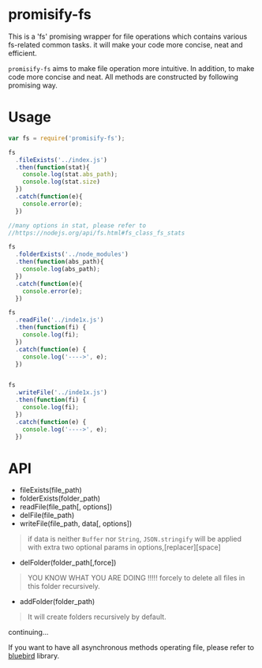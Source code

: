 # promisify-fs
This is a 'fs' promising wrapper for file operations which contains various fs-related common tasks. it will make your code more concise, neat and efficient.

`promisify-fs` aims to make file operation more intuitive. In addition, to make code more concise and neat. All methods are constructed by following promising way.

# Usage
```javascript
var fs = require('promisify-fs');

fs
  .fileExists('../index.js')
  .then(function(stat){
    console.log(stat.abs_path);
    console.log(stat.size)
  })
  .catch(function(e){
    console.error(e);
  })

//many options in stat, please refer to
//https://nodejs.org/api/fs.html#fs_class_fs_stats

fs
  .folderExists('../node_modules')
  .then(function(abs_path){
    console.log(abs_path);
  })
  .catch(function(e){
    console.error(e);
  })

fs
  .readFile('../inde1x.js')
  .then(function(fi) {
    console.log(fi);
  })
  .catch(function(e) {
    console.log('---->', e);
  })


fs
  .writeFile('../inde1x.js')
  .then(function(fi) {
    console.log(fi);
  })
  .catch(function(e) {
    console.log('---->', e);
  })


```

# API

* fileExists(file_path)
* folderExists(folder_path)
* readFile(file_path[, options])
* delFile(file_path)
* writeFile(file_path, data[, options])

>    if data is neither  `Buffer` nor `String`, `JSON.stringify` will be applied with extra two optional params in options,[replacer][space]

* delFolder(folder_path[,force])

>    YOU KNOW WHAT YOU ARE DOING !!!!! forcely to delete all files in this folder recursively.

* addFolder(folder_path)

>   It will create folders recursively by default.

continuing...

If you want to have all asynchronous methods operating file, please refer to [bluebird](http://bluebirdjs.com/docs/api/promise.promisifyall.html) library.
